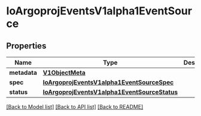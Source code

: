 # IoArgoprojEventsV1alpha1EventSource

## Properties
Name | Type | Description | Notes
------------ | ------------- | ------------- | -------------
**metadata** | [**V1ObjectMeta**](V1ObjectMeta.md) |  | [optional] 
**spec** | [**IoArgoprojEventsV1alpha1EventSourceSpec**](IoArgoprojEventsV1alpha1EventSourceSpec.md) |  | [optional] 
**status** | [**IoArgoprojEventsV1alpha1EventSourceStatus**](IoArgoprojEventsV1alpha1EventSourceStatus.md) |  | [optional] 

[[Back to Model list]](../README.md#documentation-for-models) [[Back to API list]](../README.md#documentation-for-api-endpoints) [[Back to README]](../README.md)


